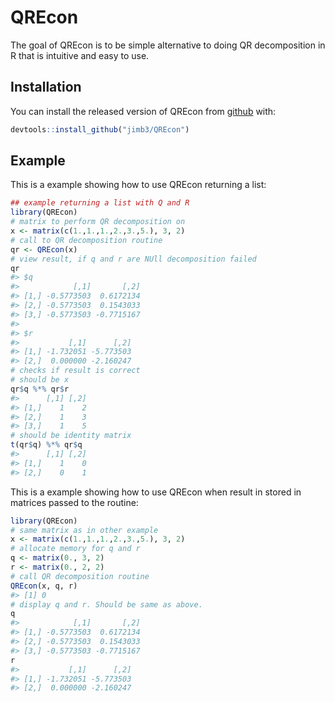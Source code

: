 
<!-- README.md is generated from README.Rmd. Please edit that file -->
QREcon
======

The goal of QREcon is to be simple alternative to doing QR decomposition in R that is intuitive and easy to use.

Installation
------------

You can install the released version of QREcon from [github](https://github.com) with:

``` r
devtools::install_github("jimb3/QREcon")
```

Example
-------

This is a example showing how to use QREcon returning a list:

``` r
## example returning a list with Q and R
library(QREcon)
# matrix to perform QR decomposition on
x <- matrix(c(1.,1.,1.,2.,3.,5.), 3, 2)
# call to QR decomposition routine
qr <- QREcon(x)
# view result, if q and r are NUll decomposition failed
qr
#> $q
#>            [,1]       [,2]
#> [1,] -0.5773503  0.6172134
#> [2,] -0.5773503  0.1543033
#> [3,] -0.5773503 -0.7715167
#> 
#> $r
#>           [,1]      [,2]
#> [1,] -1.732051 -5.773503
#> [2,]  0.000000 -2.160247
# checks if result is correct
# should be x
qr$q %*% qr$r
#>      [,1] [,2]
#> [1,]    1    2
#> [2,]    1    3
#> [3,]    1    5
# should be identity matrix
t(qr$q) %*% qr$q
#>      [,1] [,2]
#> [1,]    1    0
#> [2,]    0    1
```

This is a example showing how to use QREcon when result in stored in matrices passed to the routine:

``` r
library(QREcon)
# same matrix as in other example
x <- matrix(c(1.,1.,1.,2.,3.,5.), 3, 2)
# allocate memory for q and r
q <- matrix(0., 3, 2)
r <- matrix(0., 2, 2)
# call QR decomposition routine
QREcon(x, q, r)
#> [1] 0
# display q and r. Should be same as above.
q
#>            [,1]       [,2]
#> [1,] -0.5773503  0.6172134
#> [2,] -0.5773503  0.1543033
#> [3,] -0.5773503 -0.7715167
r
#>           [,1]      [,2]
#> [1,] -1.732051 -5.773503
#> [2,]  0.000000 -2.160247
```
